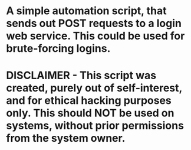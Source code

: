 # A simple automation script, that sends out POST requests to a login web service. This could be used for brute-forcing logins.
# DISCLAIMER - This script was created, purely out of self-interest, and for ethical hacking purposes only. This should NOT be used on systems, without prior permissions from the system owner. 
